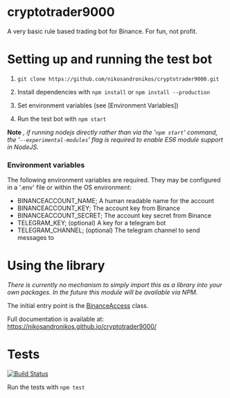 # cryptotrader9000
A very basic rule based trading bot for Binance. For fun, not profit.

# Setting up and running the test bot

1. `git clone https://github.com/nikosandronikos/cryptotrader9000.git`

2. Install dependencies with
```npm install``` or ```npm install --production```

3. Set environment variables (see [Environment Variables])

3. Run the test bot with
```npm start```

**Note** *, if running nodejs directly rather than via the '`npm start`'
command, the '`--experimental-modules`' flag is required to enable ES6
module support in NodeJS.*

### Environment variables
The following environment variables are required. They may be configured in
a '.env' file or within the OS environment:
- BINANCEACCOUNT_NAME; A human readable name for the account
- BINANCEACCOUNT_KEY; The account key from Binance
- BINANCEACCOUNT_SECRET; The account key secret from Binance
- TELEGRAM_KEY; (optional) A key for a telegram bot
- TELEGRAM_CHANNEL; (optional) The telegram channel to send messages to

# Using the library
*There is currently no mechanism to simply import this as a library into your
own packages. In the future this module will be available via NPM.*

The initial entry point is the [BinanceAccess](https://nikosandronikos.github.io/cryptotrader9000/class/src/binance.mjs~BinanceAccess.html) class.

Full documentation is available at:
https://nikosandronikos.github.io/cryptotrader9000/

# Tests
[![Build Status](https://travis-ci.org/nikosandronikos/cryptotrader9000.svg?branch=master)](https://travis-ci.org/nikosandronikos/cryptotrader9000)

Run the tests with
```npm test```

